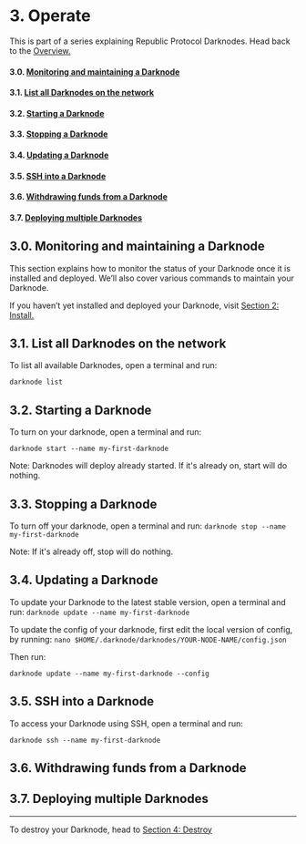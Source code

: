 # 3. Operate
This is part of a series explaining Republic Protocol Darknodes. Head back to the [Overview.]()

#### 3.0. [Monitoring and maintaining a Darknode](#30-monitoring-and-maintaining-a-darknode-1)
#### 3.1. [List all Darknodes on the network](#31-list-all-darknodes-on-the-network-1)
#### 3.2. [Starting a Darknode](#32-starting-a-darknode-1)
#### 3.3. [Stopping a Darknode](#33-stopping-a-darknode-1)
#### 3.4. [Updating a Darknode](#34-updating-a-darknode-1)
#### 3.5. [SSH into a Darknode](#35-ssh-into-a-darknode-1)
#### 3.6. [Withdrawing funds from a Darknode](#36-withdrawing-funds-from-a-darknode-1)
#### 3.7. [Deploying multiple Darknodes](#37-deploying-multiple-darknodes-1)


## 3.0. Monitoring and maintaining a Darknode
This section explains how to monitor the status of your Darknode once it is installed and deployed. We’ll also cover various commands to maintain your Darknode. 

If you haven’t yet installed and deployed your Darknode, visit [Section 2: Install.]()


## 3.1. List all Darknodes on the network
To list all available Darknodes, open a terminal and run:
```
darknode list
```


## 3.2. Starting a Darknode
To turn on your darknode, open a terminal and run:
```
darknode start --name my-first-darknode
```

Note: Darknodes will deploy already started. If it's already on, start will do nothing.

## 3.3. Stopping a Darknode
To turn off your darknode, open a terminal and run:
`darknode stop --name my-first-darknode`

Note: If it's already off, stop will do nothing.

## 3.4. Updating a Darknode
To update your Darknode to the latest stable version, open a terminal and run:
`darknode update --name my-first-darknode`

To update the config of your darknode, first edit the local version of config, by running:
`nano $HOME/.darknode/darknodes/YOUR-NODE-NAME/config.json`

Then run:
```
darknode update --name my-first-darknode --config
```



## 3.5. SSH into a Darknode
To access your Darknode using SSH, open a terminal and run:
```
darknode ssh --name my-first-darknode
```

## 3.6. Withdrawing funds from a Darknode

## 3.7. Deploying multiple Darknodes



---
To destroy your Darknode, head to [Section 4: Destroy]()

